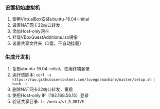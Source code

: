 ### 设置初始虚拟机
1. 使用VirtualBox安装ubuntu-16.04-initial
2. 设置NAT网卡22端口转发
3. 添加Host-only网卡
4. 挂载VBoxGuestAdditions.iso镜像
5. 设置共享文件夹（D盘，不自动挂载）

### 生成开发机
1. 复制ubuntu-16.04-initial，使用终端登录
2. 运行该脚本: `curl -s https://raw.githubusercontent.com/lovego/machine/master/setup.sh | bash -s`
3. 删除NAT网卡22端口转发，重启
4. 使用Host-only IP（192.168.56.15）登录
5. 验证共享目录: `ls /media/sf_D_DRIVE`

